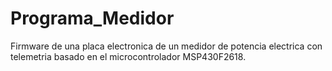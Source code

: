 # Programa_Medidor
Firmware de una placa electronica de un medidor de potencia electrica con telemetria basado en el microcontrolador MSP430F2618.